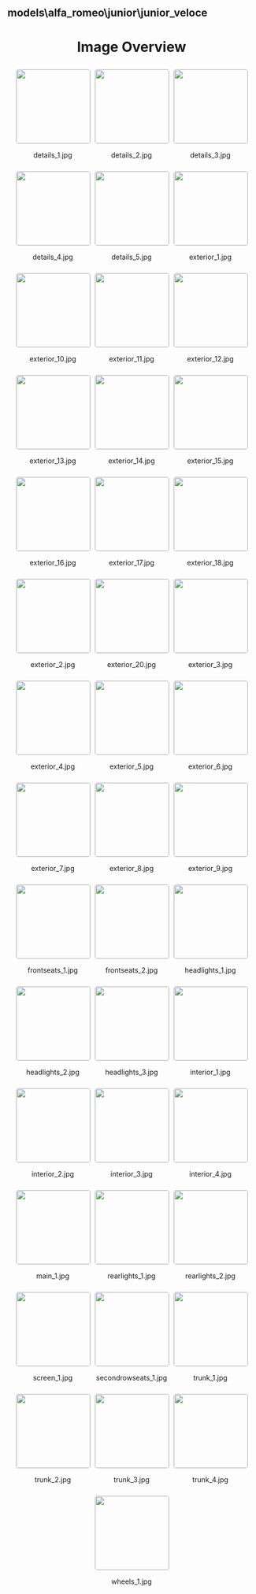 ## models\alfa_romeo\junior\junior_veloce
<style>
    .image-gallery {
        display: flex;
        flex-wrap: wrap;
        gap: 10px;
        justify-content: center;
        padding: 10px;
    }
    .image-gallery img {
        width: 150px;
        height: auto;
        border: 1px solid #ddd;
        border-radius: 5px;
    }
    .image-gallery div {
        flex: 1 1 calc(33.333% - 20px); /* Three images per row on large screens */
        max-width: 150px;
        text-align: center;
    }
    @media (max-width: 768px) {
        .image-gallery div {
            flex: 1 1 calc(50% - 20px); /* Two images per row on medium screens */
        }
    }
    @media (max-width: 480px) {
        .image-gallery div {
            flex: 1 1 100%; /* One image per row on small screens */
        }
    }
</style>
<h1 style ="text-align: center;"> Image Overview </h1> <div class="image-gallery">
<div>
<img src="https://media.evkx.net/multimedia/models/alfa_romeo/junior/junior_veloce/details_1_st.jpg">
<p>details_1.jpg</p>
</div>
<div>
<img src="https://media.evkx.net/multimedia/models/alfa_romeo/junior/junior_veloce/details_2_st.jpg">
<p>details_2.jpg</p>
</div>
<div>
<img src="https://media.evkx.net/multimedia/models/alfa_romeo/junior/junior_veloce/details_3_st.jpg">
<p>details_3.jpg</p>
</div>
<div>
<img src="https://media.evkx.net/multimedia/models/alfa_romeo/junior/junior_veloce/details_4_st.jpg">
<p>details_4.jpg</p>
</div>
<div>
<img src="https://media.evkx.net/multimedia/models/alfa_romeo/junior/junior_veloce/details_5_st.jpg">
<p>details_5.jpg</p>
</div>
<div>
<img src="https://media.evkx.net/multimedia/models/alfa_romeo/junior/junior_veloce/exterior_1_st.jpg">
<p>exterior_1.jpg</p>
</div>
<div>
<img src="https://media.evkx.net/multimedia/models/alfa_romeo/junior/junior_veloce/exterior_10_st.jpg">
<p>exterior_10.jpg</p>
</div>
<div>
<img src="https://media.evkx.net/multimedia/models/alfa_romeo/junior/junior_veloce/exterior_11_st.jpg">
<p>exterior_11.jpg</p>
</div>
<div>
<img src="https://media.evkx.net/multimedia/models/alfa_romeo/junior/junior_veloce/exterior_12_st.jpg">
<p>exterior_12.jpg</p>
</div>
<div>
<img src="https://media.evkx.net/multimedia/models/alfa_romeo/junior/junior_veloce/exterior_13_st.jpg">
<p>exterior_13.jpg</p>
</div>
<div>
<img src="https://media.evkx.net/multimedia/models/alfa_romeo/junior/junior_veloce/exterior_14_st.jpg">
<p>exterior_14.jpg</p>
</div>
<div>
<img src="https://media.evkx.net/multimedia/models/alfa_romeo/junior/junior_veloce/exterior_15_st.jpg">
<p>exterior_15.jpg</p>
</div>
<div>
<img src="https://media.evkx.net/multimedia/models/alfa_romeo/junior/junior_veloce/exterior_16_st.jpg">
<p>exterior_16.jpg</p>
</div>
<div>
<img src="https://media.evkx.net/multimedia/models/alfa_romeo/junior/junior_veloce/exterior_17_st.jpg">
<p>exterior_17.jpg</p>
</div>
<div>
<img src="https://media.evkx.net/multimedia/models/alfa_romeo/junior/junior_veloce/exterior_18_st.jpg">
<p>exterior_18.jpg</p>
</div>
<div>
<img src="https://media.evkx.net/multimedia/models/alfa_romeo/junior/junior_veloce/exterior_2_st.jpg">
<p>exterior_2.jpg</p>
</div>
<div>
<img src="https://media.evkx.net/multimedia/models/alfa_romeo/junior/junior_veloce/exterior_20_st.jpg">
<p>exterior_20.jpg</p>
</div>
<div>
<img src="https://media.evkx.net/multimedia/models/alfa_romeo/junior/junior_veloce/exterior_3_st.jpg">
<p>exterior_3.jpg</p>
</div>
<div>
<img src="https://media.evkx.net/multimedia/models/alfa_romeo/junior/junior_veloce/exterior_4_st.jpg">
<p>exterior_4.jpg</p>
</div>
<div>
<img src="https://media.evkx.net/multimedia/models/alfa_romeo/junior/junior_veloce/exterior_5_st.jpg">
<p>exterior_5.jpg</p>
</div>
<div>
<img src="https://media.evkx.net/multimedia/models/alfa_romeo/junior/junior_veloce/exterior_6_st.jpg">
<p>exterior_6.jpg</p>
</div>
<div>
<img src="https://media.evkx.net/multimedia/models/alfa_romeo/junior/junior_veloce/exterior_7_st.jpg">
<p>exterior_7.jpg</p>
</div>
<div>
<img src="https://media.evkx.net/multimedia/models/alfa_romeo/junior/junior_veloce/exterior_8_st.jpg">
<p>exterior_8.jpg</p>
</div>
<div>
<img src="https://media.evkx.net/multimedia/models/alfa_romeo/junior/junior_veloce/exterior_9_st.jpg">
<p>exterior_9.jpg</p>
</div>
<div>
<img src="https://media.evkx.net/multimedia/models/alfa_romeo/junior/junior_veloce/frontseats_1_st.jpg">
<p>frontseats_1.jpg</p>
</div>
<div>
<img src="https://media.evkx.net/multimedia/models/alfa_romeo/junior/junior_veloce/frontseats_2_st.jpg">
<p>frontseats_2.jpg</p>
</div>
<div>
<img src="https://media.evkx.net/multimedia/models/alfa_romeo/junior/junior_veloce/headlights_1_st.jpg">
<p>headlights_1.jpg</p>
</div>
<div>
<img src="https://media.evkx.net/multimedia/models/alfa_romeo/junior/junior_veloce/headlights_2_st.jpg">
<p>headlights_2.jpg</p>
</div>
<div>
<img src="https://media.evkx.net/multimedia/models/alfa_romeo/junior/junior_veloce/headlights_3_st.jpg">
<p>headlights_3.jpg</p>
</div>
<div>
<img src="https://media.evkx.net/multimedia/models/alfa_romeo/junior/junior_veloce/interior_1_st.jpg">
<p>interior_1.jpg</p>
</div>
<div>
<img src="https://media.evkx.net/multimedia/models/alfa_romeo/junior/junior_veloce/interior_2_st.jpg">
<p>interior_2.jpg</p>
</div>
<div>
<img src="https://media.evkx.net/multimedia/models/alfa_romeo/junior/junior_veloce/interior_3_st.jpg">
<p>interior_3.jpg</p>
</div>
<div>
<img src="https://media.evkx.net/multimedia/models/alfa_romeo/junior/junior_veloce/interior_4_st.jpg">
<p>interior_4.jpg</p>
</div>
<div>
<img src="https://media.evkx.net/multimedia/models/alfa_romeo/junior/junior_veloce/main_1_st.jpg">
<p>main_1.jpg</p>
</div>
<div>
<img src="https://media.evkx.net/multimedia/models/alfa_romeo/junior/junior_veloce/rearlights_1_st.jpg">
<p>rearlights_1.jpg</p>
</div>
<div>
<img src="https://media.evkx.net/multimedia/models/alfa_romeo/junior/junior_veloce/rearlights_2_st.jpg">
<p>rearlights_2.jpg</p>
</div>
<div>
<img src="https://media.evkx.net/multimedia/models/alfa_romeo/junior/junior_veloce/screen_1_st.jpg">
<p>screen_1.jpg</p>
</div>
<div>
<img src="https://media.evkx.net/multimedia/models/alfa_romeo/junior/junior_veloce/secondrowseats_1_st.jpg">
<p>secondrowseats_1.jpg</p>
</div>
<div>
<img src="https://media.evkx.net/multimedia/models/alfa_romeo/junior/junior_veloce/trunk_1_st.jpg">
<p>trunk_1.jpg</p>
</div>
<div>
<img src="https://media.evkx.net/multimedia/models/alfa_romeo/junior/junior_veloce/trunk_2_st.jpg">
<p>trunk_2.jpg</p>
</div>
<div>
<img src="https://media.evkx.net/multimedia/models/alfa_romeo/junior/junior_veloce/trunk_3_st.jpg">
<p>trunk_3.jpg</p>
</div>
<div>
<img src="https://media.evkx.net/multimedia/models/alfa_romeo/junior/junior_veloce/trunk_4_st.jpg">
<p>trunk_4.jpg</p>
</div>
<div>
<img src="https://media.evkx.net/multimedia/models/alfa_romeo/junior/junior_veloce/wheels_1_st.jpg">
<p>wheels_1.jpg</p>
</div>
</div>
